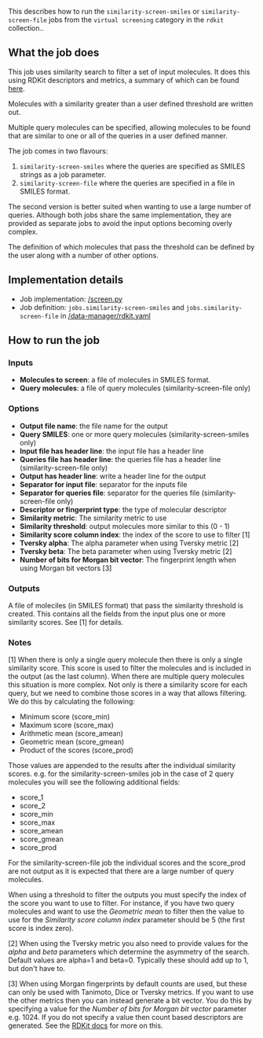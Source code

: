 This describes how to run the `similarity-screen-smiles` or `similarity-screen-file` jobs from the `virtual screening`
category in the `rdkit` collection..

## What the job does

This job uses similarity search to filter a set of input molecules.
It does this using RDKit descriptors and metrics, a summary of which can be found [here](http://rdkit.org/docs/GettingStartedInPython.html#fingerprinting-and-molecular-similarity).

Molecules with a similarity greater than a user defined threshold are written out.

Multiple query molecules can be specified, allowing molecules to be found that are similar to one or all of the queries in a user defined manner.

The  job comes in two flavours:
1. `similarity-screen-smiles`  where the queries are specified  as SMILES strings as a job parameter.
2. `similarity-screen-file` where the queries are specified in a file in SMILES format.

The second version is better suited when wanting to use a large number of queries. Although both jobs share the same implementation, they are provided as separate jobs to avoid the input options becoming overly complex.

The definition of which molecules that pass the threshold can be defined by the user along with a number of other options.

## Implementation details

* Job implementation: [/screen.py]()
* Job definition: `jobs.similarity-screen-smiles` and `jobs.similarity-screen-file`  in [/data-manager/rdkit.yaml]()

## How to run the job

### Inputs

* **Molecules to screen**: a file of molecules in SMILES format.
* **Query molecules**: a file of query molecules (similarity-screen-file only)

### Options

* **Output file name**: the file name for the output
* **Query SMILES**: one or more query molecules (similarity-screen-smiles only)
* **Input file has header line**: the input file has a header line
* **Queries file has header line**: the queries file has a header line (similarity-screen-file only)
* **Output has header line**: write a header line for the output
* **Separator for input file**: separator for the inputs file
* **Separator for queries file**: separator for the queries file (similarity-screen-file only)
* **Descriptor or fingerprint type**: the type of molecular descriptor
* **Similarity metric**: The similarity metric to use
* **Similarity threshold**:  output molecules more similar to this (0 - 1)
* **Similarity score column index**: the index of the score to use to filter [1]
* **Tversky alpha**: The alpha parameter when using Tversky metric [2]
* **Tversky beta**: The beta parameter when using Tversky metric [2]
* **Number of bits for Morgan bit vector**: The fingerprint length when using Morgan bit vectors [3]

### Outputs

A file of moleciles (in SMILES format) that pass the similarity threshold is created.
This contains all the fields from the input plus one or more similarity scores. See [1] for details.

### Notes

[1] When there is only a single query molecule then there is only a single similarity score. This score is used to filter the molecules and is included in the output (as the last column).
When there are multiple query molecules this situation is more complex. Not only is there a similarity score for each query, but we need to combine those scores in a way that allows filtering. We do this by calculating the following:
- Minimum score (score_min)
- Maximum score (score_max)
- Arithmetic mean (score_amean)
- Geometric mean (score_gmean)
- Product of the scores (score_prod)

Those values are appended to the results after the individual similarity scores. e.g. for the similarity-screen-smiles  job in the case of 2 query molecules you will see the following additional fields:
- score_1
- score_2
- score_min
- score_max
- score_amean
- score_gmean
- score_prod

For the similarity-screen-file job the individual scores and the score_prod are not output as it is expected that there are a large number of query molecules.

When using a threshold to filter the outputs you must specify the index of the score you want to use to filter. For instance, if you have two query molecules and want to use the *Geometric mean* to filter then the value to use for the *Similarity score column index* parameter should be 5 (the first score is index zero).

[2] When using the Tversky metric you also need to provide values for the *alpha* and *beta* parameters which determine the asymmetry of the search. Default values are alpha=1 and beta=0.  Typically these should add up to 1, but don't have to.

[3] When using Morgan fingerprints by default counts are used, but these can only be used with Tanimoto, Dice or Tversky metrics. If you want to use the other metrics then you can instead generate a bit vector. You do this by specifying a value for the *Number of bits for Morgan bit vector* parameter e.g. 1024. If you do not specify a value then count based descriptors are generated. See the [RDKit docs](http://rdkit.org/docs/GettingStartedInPython.html#morgan-fingerprints-circular-fingerprints) for more on this.